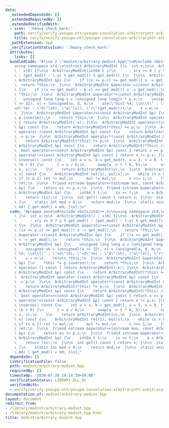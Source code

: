 ```yaml
---
data:
  _extendedDependsOn: []
  _extendedRequiredBy: []
  _extendedVerifiedWith:
  - icon: ':heavy_check_mark:'
    path: verify/verify-yosupo-ntt/yosupo-convolution-arbitraryntt-arbitrarymodint.test.cpp
    title: verify/verify-yosupo-ntt/yosupo-convolution-arbitraryntt-arbitrarymodint.test.cpp
  _pathExtension: hpp
  _verificationStatusIcon: ':heavy_check_mark:'
  attributes:
    links: []
  bundledCode: "#line 2 \"modint/arbitrary-modint.hpp\"\n#include <bits/stdc++.h>\n\
    using namespace std;\n\nstruct ArbitraryModInt {\n  int x;\n\n  ArbitraryModInt()\
    \ : x(0) {}\n\n  ArbitraryModInt(int64_t y)\n      : x(y >= 0 ? y % get_mod()\
    \ : (get_mod() - (-y) % get_mod()) % get_mod()) {\n  }\n\n  ArbitraryModInt &operator+=(const\
    \ ArbitraryModInt &p) {\n    if ((x += p.x) >= get_mod()) x -= get_mod();\n  \
    \  return *this;\n  }\n\n  ArbitraryModInt &operator-=(const ArbitraryModInt &p)\
    \ {\n    if ((x += get_mod() - p.x) >= get_mod()) x -= get_mod();\n    return\
    \ *this;\n  }\n\n  ArbitraryModInt &operator*=(const ArbitraryModInt &p) {\n \
    \   unsigned long long a = (unsigned long long)x * p.x;\n    unsigned xh = (unsigned)(a\
    \ >> 32), xl = (unsigned)a, d, m;\n    asm(\"divl %4; \\n\\t\" : \"=a\"(d), \"\
    =d\"(m) : \"d\"(xh), \"a\"(xl), \"r\"(get_mod()));\n    x = m;\n    return *this;\n\
    \  }\n\n  ArbitraryModInt &operator/=(const ArbitraryModInt &p) {\n    *this *=\
    \ p.inverse();\n    return *this;\n  }\n\n  ArbitraryModInt operator-() const\
    \ { return ArbitraryModInt(-x); }\n\n  ArbitraryModInt operator+(const ArbitraryModInt\
    \ &p) const {\n    return ArbitraryModInt(*this) += p;\n  }\n\n  ArbitraryModInt\
    \ operator-(const ArbitraryModInt &p) const {\n    return ArbitraryModInt(*this)\
    \ -= p;\n  }\n\n  ArbitraryModInt operator*(const ArbitraryModInt &p) const {\n\
    \    return ArbitraryModInt(*this) *= p;\n  }\n\n  ArbitraryModInt operator/(const\
    \ ArbitraryModInt &p) const {\n    return ArbitraryModInt(*this) /= p;\n  }\n\n\
    \  bool operator==(const ArbitraryModInt &p) const { return x == p.x; }\n\n  bool\
    \ operator!=(const ArbitraryModInt &p) const { return x != p.x; }\n\n  ArbitraryModInt\
    \ inverse() const {\n    int a = x, b = get_mod(), u = 1, v = 0, t;\n    while\
    \ (b > 0) {\n      t = a / b;\n      swap(a -= t * b, b);\n      swap(u -= t *\
    \ v, v);\n    }\n    return ArbitraryModInt(u);\n  }\n\n  ArbitraryModInt pow(int64_t\
    \ n) const {\n    ArbitraryModInt ret(1), mul(x);\n    while (n > 0) {\n     \
    \ if (n & 1) ret *= mul;\n      mul *= mul;\n      n >>= 1;\n    }\n    return\
    \ ret;\n  }\n\n  friend ostream &operator<<(ostream &os, const ArbitraryModInt\
    \ &p) {\n    return os << p.x;\n  }\n\n  friend istream &operator>>(istream &is,\
    \ ArbitraryModInt &a) {\n    int64_t t;\n    is >> t;\n    a = ArbitraryModInt(t);\n\
    \    return (is);\n  }\n\n  int get() const { return x; }\n\n  static int &get_mod()\
    \ {\n    static int mod = 0;\n    return mod;\n  }\n\n  static void set_mod(int\
    \ md) { get_mod() = md; }\n};\n"
  code: "#pragma once\n#include <bits/stdc++.h>\nusing namespace std;\n\nstruct ArbitraryModInt\
    \ {\n  int x;\n\n  ArbitraryModInt() : x(0) {}\n\n  ArbitraryModInt(int64_t y)\n\
    \      : x(y >= 0 ? y % get_mod() : (get_mod() - (-y) % get_mod()) % get_mod())\
    \ {\n  }\n\n  ArbitraryModInt &operator+=(const ArbitraryModInt &p) {\n    if\
    \ ((x += p.x) >= get_mod()) x -= get_mod();\n    return *this;\n  }\n\n  ArbitraryModInt\
    \ &operator-=(const ArbitraryModInt &p) {\n    if ((x += get_mod() - p.x) >= get_mod())\
    \ x -= get_mod();\n    return *this;\n  }\n\n  ArbitraryModInt &operator*=(const\
    \ ArbitraryModInt &p) {\n    unsigned long long a = (unsigned long long)x * p.x;\n\
    \    unsigned xh = (unsigned)(a >> 32), xl = (unsigned)a, d, m;\n    asm(\"divl\
    \ %4; \\n\\t\" : \"=a\"(d), \"=d\"(m) : \"d\"(xh), \"a\"(xl), \"r\"(get_mod()));\n\
    \    x = m;\n    return *this;\n  }\n\n  ArbitraryModInt &operator/=(const ArbitraryModInt\
    \ &p) {\n    *this *= p.inverse();\n    return *this;\n  }\n\n  ArbitraryModInt\
    \ operator-() const { return ArbitraryModInt(-x); }\n\n  ArbitraryModInt operator+(const\
    \ ArbitraryModInt &p) const {\n    return ArbitraryModInt(*this) += p;\n  }\n\n\
    \  ArbitraryModInt operator-(const ArbitraryModInt &p) const {\n    return ArbitraryModInt(*this)\
    \ -= p;\n  }\n\n  ArbitraryModInt operator*(const ArbitraryModInt &p) const {\n\
    \    return ArbitraryModInt(*this) *= p;\n  }\n\n  ArbitraryModInt operator/(const\
    \ ArbitraryModInt &p) const {\n    return ArbitraryModInt(*this) /= p;\n  }\n\n\
    \  bool operator==(const ArbitraryModInt &p) const { return x == p.x; }\n\n  bool\
    \ operator!=(const ArbitraryModInt &p) const { return x != p.x; }\n\n  ArbitraryModInt\
    \ inverse() const {\n    int a = x, b = get_mod(), u = 1, v = 0, t;\n    while\
    \ (b > 0) {\n      t = a / b;\n      swap(a -= t * b, b);\n      swap(u -= t *\
    \ v, v);\n    }\n    return ArbitraryModInt(u);\n  }\n\n  ArbitraryModInt pow(int64_t\
    \ n) const {\n    ArbitraryModInt ret(1), mul(x);\n    while (n > 0) {\n     \
    \ if (n & 1) ret *= mul;\n      mul *= mul;\n      n >>= 1;\n    }\n    return\
    \ ret;\n  }\n\n  friend ostream &operator<<(ostream &os, const ArbitraryModInt\
    \ &p) {\n    return os << p.x;\n  }\n\n  friend istream &operator>>(istream &is,\
    \ ArbitraryModInt &a) {\n    int64_t t;\n    is >> t;\n    a = ArbitraryModInt(t);\n\
    \    return (is);\n  }\n\n  int get() const { return x; }\n\n  static int &get_mod()\
    \ {\n    static int mod = 0;\n    return mod;\n  }\n\n  static void set_mod(int\
    \ md) { get_mod() = md; }\n};"
  dependsOn: []
  isVerificationFile: false
  path: modint/arbitrary-modint.hpp
  requiredBy: []
  timestamp: '2020-07-28 19:14:39+09:00'
  verificationStatus: LIBRARY_ALL_AC
  verifiedWith:
  - verify/verify-yosupo-ntt/yosupo-convolution-arbitraryntt-arbitrarymodint.test.cpp
documentation_of: modint/arbitrary-modint.hpp
layout: document
redirect_from:
- /library/modint/arbitrary-modint.hpp
- /library/modint/arbitrary-modint.hpp.html
title: modint/arbitrary-modint.hpp
---
```

